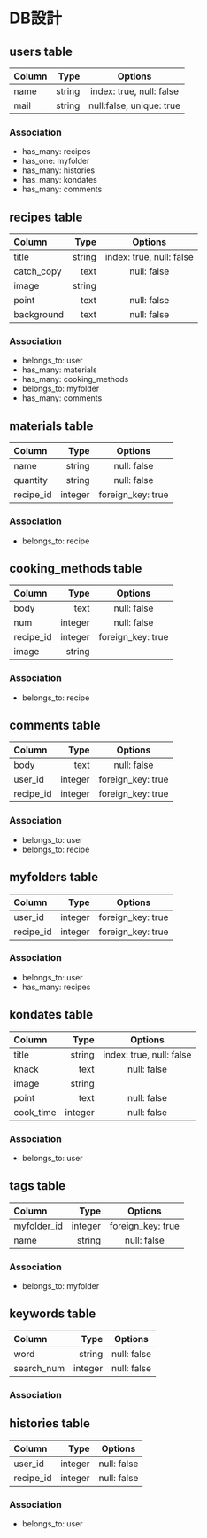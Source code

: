 # DB設計

## users table
| Column | Type    | Options                   |
|:-------|--------:|:-------------------------:|
| name   | string  | index: true, null: false  |
| mail   | string  | null:false, unique: true  |

### Association
* has_many: recipes
* has_one: myfolder
* has_many: histories
* has_many: kondates
* has_many: comments

## recipes table
| Column     | Type    | Options                 |
|:-----------|--------:|:-----------------------:|
| title      | string  | index: true, null: false|
| catch_copy | text    | null: false             |
| image      | string  |                         |
| point      | text    | null: false             |
| background | text    | null: false             |

### Association
* belongs_to: user
* has_many: materials
* has_many: cooking_methods
* belongs_to: myfolder
* has_many: comments

## materials table
| Column    | Type    | Options           |
|:----------|--------:|:-----------------:|
| name      | string  | null: false       |
| quantity  | string  | null: false       |
| recipe_id | integer | foreign_key: true |

### Association
* belongs_to: recipe

## cooking_methods table
| Column    | Type    | Options           |
|:----------|--------:|:-----------------:|
| body      | text    | null: false       |
| num       | integer | null: false       |
| recipe_id | integer | foreign_key: true |
| image     | string  |                   |

### Association
* belongs_to: recipe

## comments table
| Column    | Type    | Options           |
|:----------|--------:|:-----------------:|
| body      | text    | null: false       |
| user_id   | integer | foreign_key: true |
| recipe_id | integer | foreign_key: true |

### Association
* belongs_to: user
* belongs_to: recipe

## myfolders table
| Column    | Type    | Options           |
|:----------|--------:|:-----------------:|
| user_id   | integer | foreign_key: true |
| recipe_id | integer | foreign_key: true |

### Association
* belongs_to: user
* has_many: recipes

## kondates table
| Column     | Type    | Options                 |
|:-----------|--------:|:-----------------------:|
| title      | string  | index: true, null: false|
| knack      | text    | null: false             |
| image      | string  |                         |
| point      | text    | null: false             |
| cook_time  | integer | null: false             |

### Association
* belongs_to: user

## tags table
| Column        | Type    | Options           |
|:--------------|--------:|:-----------------:|
| myfolder_id   | integer | foreign_key: true |
| name          | string  | null: false       |

### Association
* belongs_to: myfolder

## keywords table
| Column     | Type    | Options           |
|:-----------|--------:|:-----------------:|
| word       | string  | null: false       |
| search_num | integer | null: false       |

### Association


## histories table
| Column     | Type    | Options           |
|:-----------|--------:|:-----------------:|
| user_id    | integer | null: false       |
| recipe_id  | integer | null: false       |

### Association
* belongs_to: user

